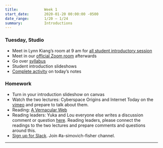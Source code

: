 ```yaml
---
title:            Week 1
start_date:       2020-01-20 00:00:00 -0500
date_range:       1/20 – 1/24
summary:          Introductions
---
```


### Tuesday, Studio

- Meet in Lynn Kiang&rsquo;s room at 9 am for [all student introductory session](https://newschool.zoom.us/j/98510974562)
- Meet in our [official Zoom room](https://newschool.zoom.us/my/nikafisher) afterwards
- Go over [syllabus](https://docs.google.com/document/d/17OuPptLAPasnHGMydjDuOaV6ugb1K3cYEBHPPsI0GK8/edit?usp=sharing)
- Student introduction slideshows
- [Complete activity](https://paper.dropbox.com/doc/Parsons-Core-Interaction-S21-Tuesday-0119--BDi6c6iZMQpRJ8BpIdXKUJNBAQ-Jqk6sR8oq2JdKcotqrwGN) on today&rsquo;s notes


### Homework
- Turn in your introduction slideshow on canvas
- Watch the two lectures: Cyberspace Origins and Internet Today on the [vimeo](https://vimeo.com/showcase/8025633) and prepare to talk about them.
- Reading: [A Vernacular Web](http://art.teleportacia.org/observation/vernacular/)
- Reading leaders: Yuka and Lou everyone else writes a discussion comment or question [here](https://paper.dropbox.com/doc/Parsons-Core-Interaction-S21-Reading-Reflections--BDjQoiLRy7BRRDUZrmuPfn0uAQ-WRC1vWjkMj6DPWDHQKuTU). Reading leaders, please connect the readings to the two lectures and prepare comments and questions around this.
- [Sign up for Slack](https://join.slack.com/t/core2interaction-21/shared_invite/zt-kv37fv6c-_WRDqhbhQDx9RELLiMrMwQ). Join #a-simovich-fisher channel. 


---
